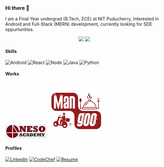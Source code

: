 ### Hi there 👋

I am a Final Year undergrad (B.Tech, ECE) at NIT Puducherry, Interested in Android and Full-Stack (MERN) development, currently looking for SDE oppurtunities.

<p align="center">
  <img src="https://github-readme-stats.vercel.app/api?username=harivikneshs&theme=tokyonight&show_icons=true&count_private=true" margin=20/>
  
  <img src="https://github-readme-stats.vercel.app/api/top-langs/?username=harivikneshs&layout=compact&theme=tokyonight" margin=20/>
 </p>


#### Skills

![Android](https://img.shields.io/badge/Android-1a1b27?style=for-the-badge&logo=android)
![React](https://img.shields.io/badge/React-1a1b27?style=for-the-badge&logo=react)
![Node](https://img.shields.io/badge/Node-1a1b27?style=for-the-badge&logo=node.js)
![Java](https://img.shields.io/badge/Java-1a1b27?style=for-the-badge&logo=java)
![Python](https://img.shields.io/badge/Python-1a1b27?style=for-the-badge&logo=python)

#### Works

[![Neso Academy](nesologo.jpg)](https://play.google.com/store/apps/details?id=org.nesoacademy)
[![Mangoo](mango-logo.webp)](https://play.google.com/store/apps/details?id=in.mangoo.mangooonlinefooddelivery)

#### Profiles

[![LinkedIn](https://img.shields.io/badge/LinkedIn-blue?style=for-the-badge&logo=linkedin)](https://www.linkedin.com/in/harivikneshs)
[![CodeChef](https://img.shields.io/badge/CodeChef%20(4%20star)-lightgrey?style=for-the-badge&logo=CodeChef)](https://www.codechef.com/users/harivikneshs) 
[![Resume](https://img.shields.io/badge/Resume-blueviolet?style=for-the-badge)](https://drive.google.com/file/d/1tOR-4IVOHHbjDZB9SFBktDrMRVhXCA1K/view) 


<!--
**harivikneshs/harivikneshs** is a ✨ _special_ ✨ repository because its `README.md` (this file) appears on your GitHub profile.

Here are some ideas to get you started:

- 🔭 I’m currently working on ...
- 🌱 I’m currently learning ...
- 👯 I’m looking to collaborate on ...
- 🤔 I’m looking for help with ...
- 💬 Ask me about ...
- 📫 How to reach me: ...
- 😄 Pronouns: ...
- ⚡ Fun fact: ...
-->

<!--
Credits:
https://github.com/Chinmay-KB
-->
